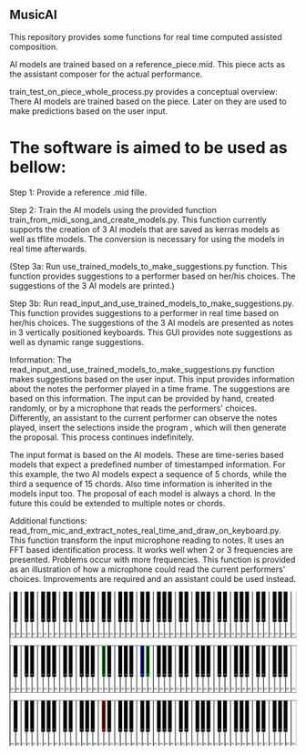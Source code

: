 ## MusicAI
This repository provides some functions for real time computed assisted composition.

AI models are trained based on a reference_piece.mid.
This piece acts as the assistant composer for the actual performance.

train_test_on_piece_whole_process.py provides a conceptual overview: There AI models are trained based on the piece. Later on they are used to make predictions based on the user input.

# The software is aimed to be used as bellow:
Step 1: Provide a reference .mid fille.

Step 2: Train the AI models using the provided function train_from_midi_song_and_create_models.py. This function currently supports the creation of 3 AI models that are saved as kerras models as well as tflite models. The conversion is necessary for using the models in real time afterwards.

(Step 3a: Run use_trained_models_to_make_suggestions.py function. This function provides suggestions to a performer based on her/his choices. The suggestions of the 3 AI models are printed.)

Step 3b: Run read_input_and_use_trained_models_to_make_suggestions.py. This function provides suggestions to a performer in real time based on her/his choices. The suggestions of the 3 AI models are presented as notes in 3 vertically positioned keyboards. This GUI provides note suggestions as well as dynamic range suggestions. 

Information: The read_input_and_use_trained_models_to_make_suggestions.py function makes suggestions based on the user input. This input provides information about the notes the performer played in a time frame. The suggestions are based on this information. The input can be provided by hand, created randomly, or by a microphone that reads the performers' choices. Differently, an assistant to the current performer can observe the notes played, insert the selections inside the program , which will then generate the proposal. This process continues indefinitely. 

The input format is based on the AI models. These are time-series based models that expect a predefined number of timestamped information. For this example, the two AI models expect a sequence of 5 chords, while the third a sequence of 15 chords. Also time information is inherited in the models input too. The proposal of each model is always a chord. In the future this could be extended to multiple notes or chords.

Additional functions:
read_from_mic_and_extract_notes_real_time_and_draw_on_keyboard.py. This function transform the input microphone reading to notes. It uses an FFT based identification process. It works well when 2 or 3 frequencies are presented. Problems occur with more frequencies. This function is provided as an illustration of how a microphone could read the current performers' choices. Improvements are required and an assistant could be used instead.

![alt text](https://github.com/Alouigi34/musicAI/blob/main/example.png)

